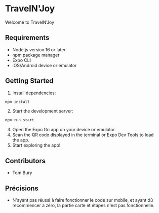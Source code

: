 # TravelN'Joy

Welcome to TravelN'Joy

## Requirements

* Node.js version 16 or later
* npm package manager
* Expo CLI
* iOS/Android device or emulator

## Getting Started

1. Install dependencies:
```bash
npm install
```
2. Start the development server:
```bash
npm run start
```
3. Open the Expo Go app on your device or emulator.
4. Scan the QR code displayed in the terminal or Expo Dev Tools to load the app.
5. Start exploring the app!

## Contributors
* Tom Bury

## Précisions

* N'ayant pas réussi à faire fonctionner le code sur mobile, et ayant dû recommencer à zéro, la partie carte et étapes n'est pas fonctionnelle.